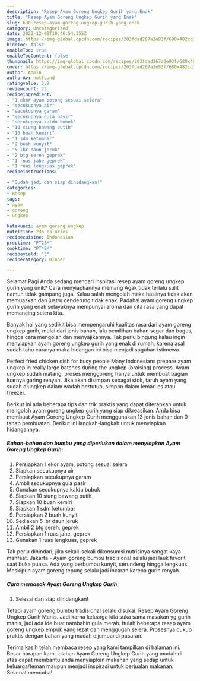 ```yaml
---
description: "Resep Ayam Goreng Ungkep Gurih yang Enak"
title: "Resep Ayam Goreng Ungkep Gurih yang Enak"
slug: 630-resep-ayam-goreng-ungkep-gurih-yang-enak
category: Uncategorized
date: 2022-12-09T10:46:54.355Z
image: https://img-global.cpcdn.com/recipes/203fdad267a2e93f/680x482cq70/ayam-goreng-ungkep-gurih-foto-resep-utama.jpg
hideToc: false
enableToc: true
enableTocContent: false
thumbnail: https://img-global.cpcdn.com/recipes/203fdad267a2e93f/680x482cq70/ayam-goreng-ungkep-gurih-foto-resep-utama.jpg
cover: https://img-global.cpcdn.com/recipes/203fdad267a2e93f/680x482cq70/ayam-goreng-ungkep-gurih-foto-resep-utama.jpg
author: Admin
authorAv: notfound
ratingvalue: 3.9
reviewcount: 23
recipeingredient:
- "1 ekor ayam potong sesuai selera"
- "secukupnya air"
- "secukupnya garam"
- "secukupnya gula pasir"
- "secukupnya kaldu bubuk"
- "10 siung bawang putih"
- "10 buah kemiri"
- "1 sdm ketumbar"
- "2 buah kunyit"
- "5 lbr daun jeruk"
- "2 btg sereh geprek"
- "1 ruas jahe geprek"
- "1 ruas lengkuas geprek"
recipeinstructions:

- "Sudah jadi dan siap dihidangkan!"
categories:
- Resep
tags:
- ayam
- goreng
- ungkep

katakunci: ayam goreng ungkep 
nutrition: 236 calories
recipecuisine: Indonesian
preptime: "PT23M"
cooktime: "PT48M"
recipeyield: "3"
recipecategory: Dinner

---
```



Selamat Pagi Anda sedang mencari inspirasi resep ayam goreng ungkep gurih yang unik? Cara menyiapkannya memang Agak tidak terlalu sulit namun tidak gampang juga. Kalau salah mengolah maka hasilnya tidak akan memuaskan dan justru cenderung tidak enak. Padahal ayam goreng ungkep gurih yang enak selayaknya mempunyai aroma dan cita rasa yang dapat memancing selera kita.


Banyak hal yang sedikit bisa mempengaruhi kualitas rasa dari ayam goreng ungkep gurih, mulai dari jenis bahan, lalu pemilihan bahan segar dan bagus, hingga cara mengolah dan menyajikannya. Tak perlu bingung kalau ingin menyiapkan ayam goreng ungkep gurih yang enak di rumah, karena asal sudah tahu caranya maka hidangan ini bisa menjadi suguhan istimewa.

Perfect fried chicken dish for busy people Many Indonesians prepare ayam ungkep in really large batches during the ungkep (braising) process. Ayam ungkep sudah matang, proses menggoreng hanya untuk membuat bagian luarnya garing renyah. Jika akan disimpan sebagai stok, taruh ayam yang sudah diungkep dalam wadah bertutup, simpan dalam lemari es atau freezer.


Berikut ini ada beberapa tips dan trik praktis yang dapat diterapkan untuk mengolah ayam goreng ungkep gurih yang siap dikreasikan. Anda bisa membuat Ayam Goreng Ungkep Gurih menggunakan 13 jenis bahan dan 0 tahap pembuatan. Berikut ini langkah-langkah untuk menyiapkan hidangannya.

<!--inarticleads1-->

##### Bahan-bahan dan bumbu yang diperlukan dalam menyiapkan Ayam Goreng Ungkep Gurih:

1. Persiapkan 1 ekor ayam, potong sesuai selera
1. Siapkan secukupnya air
1. Persiapkan secukupnya garam
1. Ambil secukupnya gula pasir
1. Gunakan secukupnya kaldu bubuk
1. Siapkan 10 siung bawang putih
1. Siapkan 10 buah kemiri
1. Siapkan 1 sdm ketumbar
1. Persiapkan 2 buah kunyit
1. Sediakan 5 lbr daun jeruk
1. Ambil 2 btg sereh, geprek
1. Persiapkan 1 ruas jahe, geprek
1. Gunakan 1 ruas lengkuas, geprek


Tak perlu dihindari, jika sekali-sekali dikonsumsi nutrisinya sangat kaya manfaat. Jakarta - Ayam goreng bumbu tradisional selalu jadi lauk favorit saat buka puasa. Ada yang berbumbu kunyit, serundeng hingga lengkuas. Meskipun ayam goreng tepung selalu jadi incaran karena gurih renyah. 

<!--inarticleads2-->

##### Cara memasak Ayam Goreng Ungkep Gurih:


1. Selesai dan siap dihidangkan!

Tetapi ayam goreng bumbu tradisional selalu disukai. Resep Ayam Goreng Ungkep Gurih Manis. Jadi karna keluarga kita suka sama masakan yg gurih manis, jadi ada ide buat nambahin gula merah. Itulah beberapa resep ayam goreng ungkep empuk yang lezat dan menggugah selera. Prosesnya cukup praktis dengan bahan yang mudah dijumpai di pasaran. 

Terima kasih telah membaca resep yang kami tampilkan di halaman ini. Besar harapan kami, olahan Ayam Goreng Ungkep Gurih yang mudah di atas dapat membantu anda menyiapkan makanan yang sedap untuk keluarga/teman maupun menjadi inspirasi untuk berjualan makanan. Selamat mencoba!
